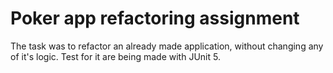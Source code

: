 # Poker app refactoring assignment

The task was to refactor an already made application, without changing any of it's logic. Test for it are being made with JUnit 5.
